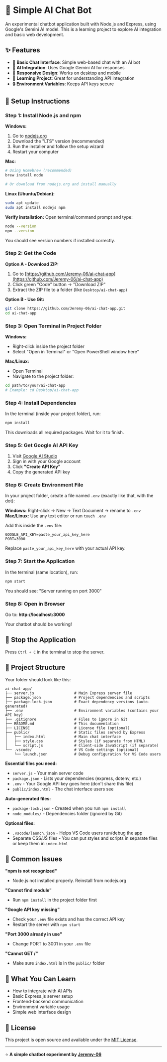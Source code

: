 # 🤖 Simple AI Chat Bot

An experimental chatbot application built with Node.js and Express, using Google's Gemini AI model. This is a learning project to explore AI integration and basic web development.

## ✨ Features

- 💬 **Basic Chat Interface**: Simple web-based chat with an AI bot
- 🤖 **AI Integration**: Uses Google Gemini AI for responses  
- 📱 **Responsive Design**: Works on desktop and mobile
- 🔧 **Learning Project**: Great for understanding API integration
- 🔒 **Environment Variables**: Keeps API keys secure

## 🚀 Setup Instructions

### Step 1: Install Node.js and npm

**Windows:**
1. Go to [nodejs.org](https://nodejs.org/)
2. Download the "LTS" version (recommended)
3. Run the installer and follow the setup wizard
4. Restart your computer

**Mac:**
```bash
# Using Homebrew (recommended)
brew install node

# Or download from nodejs.org and install manually
```

**Linux (Ubuntu/Debian):**
```bash
sudo apt update
sudo apt install nodejs npm
```

**Verify installation:** Open terminal/command prompt and type:
```bash
node --version
npm --version
```
You should see version numbers if installed correctly.

### Step 2: Get the Code

**Option A - Download ZIP:**
1. Go to [https://github.com/Jeremy-06/ai-chat-app](https://github.com/Jeremy-06/ai-chat-app)
2. Click green "Code" button → "Download ZIP"
3. Extract the ZIP file to a folder (like `Desktop/ai-chat-app`)

**Option B - Use Git:**
```bash
git clone https://github.com/Jeremy-06/ai-chat-app.git
cd ai-chat-app
```

### Step 3: Open Terminal in Project Folder

**Windows:**
- Right-click inside the project folder
- Select "Open in Terminal" or "Open PowerShell window here"

**Mac/Linux:**
- Open Terminal
- Navigate to the project folder:
```bash
cd path/to/your/ai-chat-app
# Example: cd Desktop/ai-chat-app
```

### Step 4: Install Dependencies

In the terminal (inside your project folder), run:
```bash
npm install
```
This downloads all required packages. Wait for it to finish.

### Step 5: Get Google AI API Key

1. Visit [Google AI Studio](https://aistudio.google.com/app/apikey)
2. Sign in with your Google account
3. Click **"Create API Key"**
4. Copy the generated API key

### Step 6: Create Environment File

In your project folder, create a file named `.env` (exactly like that, with the dot):

**Windows:** Right-click → New → Text Document → rename to `.env`
**Mac/Linux:** Use any text editor or run `touch .env`

Add this inside the `.env` file:
```
GOOGLE_API_KEY=paste_your_api_key_here
PORT=3000
```
Replace `paste_your_api_key_here` with your actual API key.

### Step 7: Start the Application

In the terminal (same location), run:
```bash
npm start
```

You should see: "Server running on port 3000"

### Step 8: Open in Browser

Go to: **http://localhost:3000**

Your chatbot should be working!

## 🛑 Stop the Application

Press `Ctrl + C` in the terminal to stop the server.

## 📁 Project Structure

Your folder should look like this:
```
ai-chat-app/
├── server.js                  # Main Express server file
├── package.json               # Project dependencies and scripts
├── package-lock.json          # Exact dependency versions (auto-generated)
├── .env                       # Environment variables (contains your API key)
├── .gitignore                 # Files to ignore in Git
├── README.md                  # This documentation
├── LICENSE                    # License file (optional)
├── public/                    # Static files served by Express
│   ├── index.html             # Main chat interface
│   ├── style.css              # Styles (if separate from HTML)
│   └── script.js              # Client-side JavaScript (if separate)
└── .vscode/                   # VS Code settings (optional)
    └── launch.json            # Debug configuration for VS Code users
```

**Essential files you need:**
- `server.js` - Your main server code
- `package.json` - Lists your dependencies (express, dotenv, etc.)
- `.env` - Your Google API key goes here (don't share this file)
- `public/index.html` - The chat interface users see

**Auto-generated files:**
- `package-lock.json` - Created when you run `npm install`
- `node_modules/` - Dependencies folder (ignored by Git)

**Optional files:**
- `.vscode/launch.json` - Helps VS Code users run/debug the app
- Separate CSS/JS files - You can put styles and scripts in separate files or keep them in `index.html`

## 🐛 Common Issues

**"npm is not recognized"**
- Node.js not installed properly. Reinstall from nodejs.org

**"Cannot find module"**
- Run `npm install` in the project folder first

**"Google API key missing"**
- Check your `.env` file exists and has the correct API key
- Restart the server with `npm start`

**"Port 3000 already in use"**
- Change PORT to 3001 in your `.env` file

**"Cannot GET /"**
- Make sure `index.html` is in the `public/` folder

## 🎨 What You Can Learn

- How to integrate with AI APIs
- Basic Express.js server setup
- Frontend-backend communication  
- Environment variable usage
- Simple web interface design

## 📄 License

This project is open source and available under the [MIT License](LICENSE).

---

⭐ **A simple chatbot experiment by [Jeremy-06](https://github.com/Jeremy-06)**
